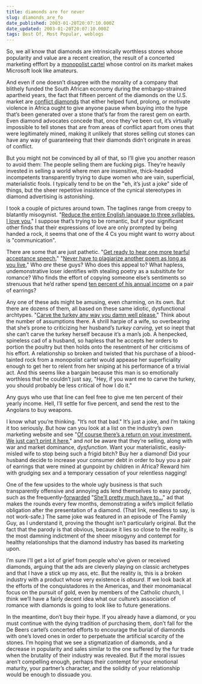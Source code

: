 ```yaml
---
title: diamonds are for never
slug: diamonds_are_fo
date_published: 2003-01-20T20:07:10.000Z
date_updated: 2003-01-20T20:07:10.000Z
tags: Best Of, Most Popular, weblogs
---
```


So, we all know that diamonds are intrinsically worthless stones whose popularity and value are a recent creation, the result of a concerted marketing efffort by a [monopolist cartel](http://archive.salon.com/business/feature/2000/09/27/diamonds/) whose control on its market makes Microsoft look like amateurs.

And even if one doesn’t disagree with the morality of a company that blithely funded the South African economy during the embargo-strained apartheid years, the fact that fifteen percent of the diamonds on the U.S. market are [conflict diamonds](http://www.usaid.gov/regions/afr/conflictweb/conflict_diamonds.html) that either helped fund, prolong, or motivate violence in Africa ought to give anyone pause when buying into the hype that’s been generated over a stone that’s far from the rarest gem on earth. Even diamond advocates concede that, once they’ve been cut, it’s virtually impossible to tell stones that are from areas of conflict apart from ones that were legitimately mined, making it unlikely that stores selling cut stones can have any way of guaranteeing that their diamonds didn’t originate in areas of conflict.

But you might not be convinced by all of that, so I’ll give you another reason to avoid them: The people selling them are fucking pigs. They’re heavily invested in selling a world where men are insensitive, thick-headed incompetents transparently trying to dupe women who are vain, superficial, materialistic fools. I typically tend to be on the "eh, it’s just a joke" side of things, but the sheer repetitive insistence of the cynical stereotypes in diamond advertising is astonishing.

I took a couple of pictures around town. The taglines range from creepy to blatantly misogynist. "[Reduce the entire English language to three syllables. I love you.](__GHOST_URL__/anil/stuff/diamond1.jpg)" I suppose that’s trying to be romantic, but if your significant other finds that their expressions of love are only prompted by being handed a rock, it seems that one of the 4 Cs you might want to worry about is "communication".

There are some that are just pathetic. "[Get ready to hear one more tearful acceptance speech.](__GHOST_URL__/anil/stuff/diamond4.jpg)" "[Never have to plagiarize another poem as long as you live.](__GHOST_URL__/anil/stuff/diamond3.jpg)" Who *are* these guys? Who does this appeal to? What hapless, undemonstrative loser identifies with stealing poetry as a subsititute for romance? Who finds the effort of copying someone else’s sentiments so strenuous that he’d rather spend [ten percent of his annual income](http://www.adiamondisforever.com/ring/spend.html) on a pair of earrings?

Any one of these ads might be amusing, even charming, on its own. But there are dozens of them, all based on these same idiotic, dysfunctional archtypes. "[Carve the turkey any way you damn well please.](__GHOST_URL__/anil/stuff/diamond2.jpg)" Think about the number of assumptions there. A shrill harpie of a wife, so overbearing that she’s prone to criticizing her husband’s *turkey carving*, yet so inept that she can’t carve the turkey herself because it’s a man’s job. A henpecked, spineless cad of a husband, so hapless that he accepts her orders to portion the poultry but then holds onto the resentment of her criticisms of his effort. A relationship so broken and twisted that his purchase of a blood-tainted rock from a monopolist cartel would appease her superficiality enough to get her to relent from her sniping at his performance of a trivial act. And this seems like a bargain because this man is so emotionally worthless that he couldn’t just say, "Hey, if you want me to carve the turkey, you should probably be less critical of how I do it."

Any guys who use that line can feel free to give me ten percent of their yearly income. Hell, I’ll settle for five percent, and send the rest to the Angolans to buy weapons.

I know what you’re thinking. "It’s not that bad." It’s just a joke, and I’m taking it too seriously. But how can you look at a list on the industry’s own marketing website and see "[Of course there’s a return on your investment. We just can’t print it here.](http://www.adiamondisforever.com/epostcard/epostcard1.html)" and *not* be aware that they’re selling, along with war and market dominance, *dysfunction*. Want your materialistic, easily-misled wife to stop being such a frigid bitch? Buy her a diamond! Did your husband decide to increase your consumer debt in order to buy you a pair of earrings that were mined at gunpoint by children in Africa? Reward him with grudging sex and a temporary cessation of your relentless nagging!

One of the few upsides to the whole ugly business is that such transparently offensive and annoying ads lend themselves to easy parody, such as the frequently-[forwarded](__GHOST_URL__/magazine/backissues/pardon_me_for_being_forward.php) "[She’ll pretty much have to…](__GHOST_URL__/anil/stuff/prettymuchhaveto.jpg)" ad that makes the rounds every few months, demonstrating a wife’s implicit fellatio obligation after the presentation of a diamond. (That link, needless to say, is not work-safe.) The same joke was featured in an episode of The Family Guy, as I understand it, proving the thought isn’t particularly original. But the fact that the parody is that obvious, because it lies so close to the reality, is the most damning indictment of the sheer misogyny and contempt for healthy relationships that the diamond industry has based its marketing upon.

I’m sure I’ll get a lot of grief from people who’ve given or received diamonds, arguing that the ads are cleverly playing on classic archetypes and that I have a stick up my ass, etc. But the reality is, this is a broken industry with a product whose very existence is *absurd*. If we look back at the efforts of the conquistadores in the Americas, and their monomaniacal focus on the pursuit of gold, even by members of the Catholic church, I think we’ll have a fairly decent idea what our culture’s association of romance with diamonds is going to look like to future generations.

In the meantime, don’t buy their hype. If you already have a diamond, or you must continue with the dying tradition of purchasing them, don’t fall for the De Beers cartel’s concerted efforts to encourage the burial of diamonds with one’s loved ones in order to perpetuate the artificial scarcity of the stones. I’m hoping that we see a stigmatization of diamonds, and a decrease in popularity and sales similar to the one suffered by the fur trade when the brutality of their industry was revealed. But if the moral issues aren’t compelling enough, perhaps their contempt for your emotional maturity, your partner’s character, and the solidity of your relationship would be enough to dissuade you.
